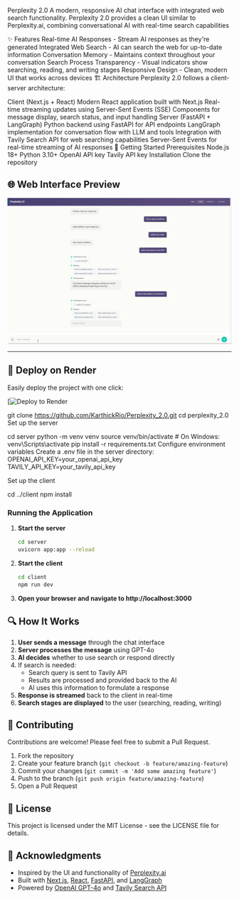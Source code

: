 Perplexity 2.0
A modern, responsive AI chat interface with integrated web search functionality. Perplexity 2.0 provides a clean UI similar to Perplexity.ai, combining conversational AI with real-time search capabilities

✨ Features
Real-time AI Responses - Stream AI responses as they're generated
Integrated Web Search - AI can search the web for up-to-date information
Conversation Memory - Maintains context throughout your conversation
Search Process Transparency - Visual indicators show searching, reading, and writing stages
Responsive Design - Clean, modern UI that works across devices
🏗️ Architecture
Perplexity 2.0 follows a client-server architecture:

Client (Next.js + React)
Modern React application built with Next.js
Real-time streaming updates using Server-Sent Events (SSE)
Components for message display, search status, and input handling
Server (FastAPI + LangGraph)
Python backend using FastAPI for API endpoints
LangGraph implementation for conversation flow with LLM and tools
Integration with Tavily Search API for web searching capabilities
Server-Sent Events for real-time streaming of AI responses
🚀 Getting Started
Prerequisites
Node.js 18+
Python 3.10+
OpenAI API key
Tavily API key
Installation
Clone the repository

## 🌐 Web Interface Preview

![Perplexity 2.0 UI](Perplexity_User_Interface.png)

---

## 🚀 Deploy on Render

Easily deploy the project with one click:

[![Deploy to Render](https://perplexity-quk5.onrender.com)


git clone https://github.com/KarthickRio/Perplexity_2.0.git
cd perplexity_2.0
Set up the server

cd server
python -m venv venv
source venv/bin/activate  # On Windows: venv\Scripts\activate
pip install -r requirements.txt
Configure environment variables
Create a .env file in the server directory: OPENAI_API_KEY=your_openai_api_key TAVILY_API_KEY=your_tavily_api_key

Set up the client

cd ../client
npm install

### Running the Application

1. **Start the server**
   ```bash
   cd server
   uvicorn app:app --reload

2. **Start the client**
   ```bash
   cd client
   npm run dev

3. **Open your browser and navigate to http://localhost:3000**   

## 🔍 How It Works

1. **User sends a message** through the chat interface
2. **Server processes the message** using GPT-4o
3. **AI decides** whether to use search or respond directly
4. If search is needed:
   - Search query is sent to Tavily API
   - Results are processed and provided back to the AI
   - AI uses this information to formulate a response
5. **Response is streamed** back to the client in real-time
6. **Search stages are displayed** to the user (searching, reading, writing)

## 🤝 Contributing

Contributions are welcome! Please feel free to submit a Pull Request.

1. Fork the repository
2. Create your feature branch (`git checkout -b feature/amazing-feature`)
3. Commit your changes (`git commit -m 'Add some amazing feature'`)
4. Push to the branch (`git push origin feature/amazing-feature`)
5. Open a Pull Request

## 📝 License

This project is licensed under the MIT License - see the LICENSE file for details.

## 🙏 Acknowledgments

- Inspired by the UI and functionality of [Perplexity.ai](https://www.perplexity.ai/)
- Built with [Next.js](https://nextjs.org/), [React](https://reactjs.org/), [FastAPI](https://fastapi.tiangolo.com/), and [LangGraph](https://github.com/langchain-ai/langgraph)
- Powered by [OpenAI GPT-4o](https://openai.com/) and [Tavily Search API](https://tavily.com/)


